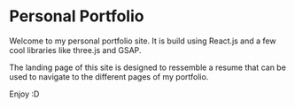# Personal Portfolio

Welcome to my personal portfolio site. It is build using React.js and a few cool libraries like three.js and GSAP.

The landing page of this site is designed to ressemble a resume that can be used to navigate to the different pages of my portfolio.

Enjoy :D
